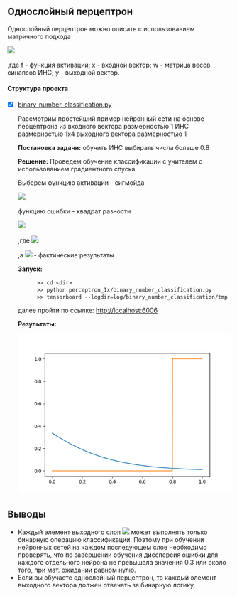 ## Однослойный перцептрон

Однослойный перцептрон можно описать с использованием матричного подхода

<img src="https://latex.codecogs.com/svg.latex?Y=f(\sum{XW}+L)"/>

,где f - функция активации;
x - входной вектор;
w - матрица весов синапсов ИНС;
y - выходной вектор.   

#### Структура проекта

* [X] [binary_number_classification.py](binary_number_classification.py)  - 
    
    Рассмотрим простейший пример нейронный сети на основе перцептрона
    из входного вектора размерностью 1
    ИНС размерностью 1x4
    выходного вектора размерностью 1

   <b>Постановка задачи:</b>
    обучить ИНС выбирать числа больше 0.8

    <b>Решение:</b>
    Проведем обучение классификации с учителем с использованием градиентного спуска

    Выберем функцию активации - сигмойда 

    <img src="https://latex.codecogs.com/svg.latex?\sigma(x)=\frac{1}{1+e^{-x}}"/>,

    функцию ошибки - квадрат разности 

    <img src="https://latex.codecogs.com/svg.latex?e(W)=(y_{pred}-y)^2"/>

    ,где <img src="https://latex.codecogs.com/svg.latex?Y_{pred}=f(\sum{XW}+L)"/>

    ,а  <img src="https://latex.codecogs.com/svg.latex?Y"/> - фактические результаты

     <b>Запуск:</b>
     
            >> cd <dir>
            >> python perceptron_1x/binary_number_classification.py
            >> tensorboard --logdir=log/binary_number_classification/tmp 
        
     далее пройти по ссылке: [http://localhost:6006](http://localhost:6006)
     
     <b>Результаты:</b>

     ![classifications.gif](log/binary_number_classification/classifications.gif?raw=true)


## Выводы

- Каждый элемент выходного слоя <img src="https://latex.codecogs.com/svg.latex?Y"/> может 
    выполнять только бинарную операцию классификации. 
    Поэтому при обучении нейронных сетей на каждом последующем слое необходимо проверять, 
    что по завершении обучения диссперсия ошибки для каждого отдельного нейрона не превышала значения 0.3 или около того, при мат. ожидании равном нулю.
- Если вы обучаете однослойный перцептрон, то каждый элемент выходного вектора должен отвечать за бинарную логику.     
    
